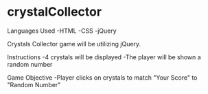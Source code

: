 # crystalCollector

Languages Used 
-HTML 
-CSS
-jQuery 

Crystals Collector game will be utilizing jQuery. 

Instructions 
-4 crystals will be displayed 
-The player will be shown a random number 

Game Objective 
-Player clicks on crystals to match "Your Score" to
"Random Number"

